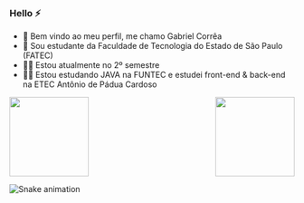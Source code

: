 ### Hello ⚡

- 🐲 Bem vindo ao meu perfil, me chamo Gabriel Corrêa
- 👾 Sou estudante da Faculdade de Tecnologia do Estado de São Paulo (FATEC)
- 🐱‍💻 Estou atualmente no 2º semestre
- 🐱‍🚀 Estou estudando JAVA na FUNTEC e estudei front-end & back-end na ETEC Antônio de Pádua Cardoso

<div>
  <img  height="140em" src="https://github-readme-stats.vercel.app/api?username=correagabriel&show_icons=true&theme=bear&include_all_commits=true&count_private=true"/>
  <img align="right" height="140em" src="https://github-readme-stats.vercel.app/api/top-langs/?username=correagabriel&layout=compact&langs_count=16&theme=bear"/>
</div>

![Snake animation](https://github.com/correagabriel/correagabriel/blob/output/github-contribution-grid-snake.svg)
